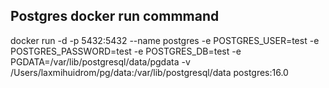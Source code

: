## Postgres docker run commmand

docker run -d -p 5432:5432 --name postgres -e POSTGRES_USER=test -e POSTGRES_PASSWORD=test -e POSTGRES_DB=test -e PGDATA=/var/lib/postgresql/data/pgdata -v /Users/laxmihuidrom/pg/data:/var/lib/postgresql/data postgres:16.0


